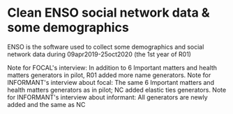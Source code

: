 # Clean ENSO social network data & some demographics
ENSO is the software used to collect some demographics and social network data during 09apr2019-25oct2020 (the 1st year of R01)

Note for FOCAL's interview: In addition to 6 Important matters and health matters generators in pilot, R01 added more name generators.
Note for INFORMANT's interview about focal: The same 6 Important matters and health matters generators as in pilot; NC added elastic ties generators.
Note for INFORMANT's interview about informant: All generators are newly added and the same as NC
